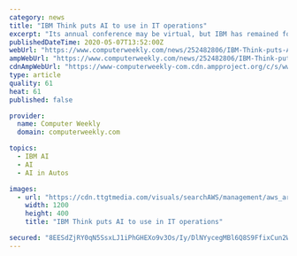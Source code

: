 ```yaml
---
category: news
title: "IBM Think puts AI to use in IT operations"
excerpt: "Its annual conference may be virtual, but IBM has remained focused on the key themes of hybrid IT, cloud and artificial intelligence."
publishedDateTime: 2020-05-07T13:52:00Z
webUrl: "https://www.computerweekly.com/news/252482806/IBM-Think-puts-AI-to-use-in-IT-operations"
ampWebUrl: "https://www.computerweekly.com/news/252482806/IBM-Think-puts-AI-to-use-in-IT-operations?amp=1"
cdnAmpWebUrl: "https://www-computerweekly-com.cdn.ampproject.org/c/s/www.computerweekly.com/news/252482806/IBM-Think-puts-AI-to-use-in-IT-operations?amp=1"
type: article
quality: 61
heat: 61
published: false

provider:
  name: Computer Weekly
  domain: computerweekly.com

topics:
  - IBM AI
  - AI
  - AI in Autos

images:
  - url: "https://cdn.ttgtmedia.com/visuals/searchAWS/management/aws_article_011.jpg"
    width: 1200
    height: 400
    title: "IBM Think puts AI to use in IT operations"

secured: "8EESdZjRY0qN5SsxLJ1iPhGHEXo9v3Os/Iy/DlNYycegMBl6Q8S9FfixCun2WoJxWv2yxGNxwx5/P9GPGKd6FD9imTR1k70htsfyCna7VDdtzONVYhYNoTKgnfGgh55Qbupp+vC05QfdApzDbaF/I6kCoEXC9rcDh/QlNz40oCYTVFODie1b499qndSSenu46/Yt15W25uenJ+TlB7qp8G64c/0Bsw1moGar6wmUpzxaKasQnu/afWqMjwuo8oiUXQIlW5/NRmnAYImbKwtr9MH1W8yza7nk1aKmsYcP5H+jTxw4IMILDVrhEvcTgcX+;bbfoTxmFmpiopHD4CmNbIg=="
---
```


